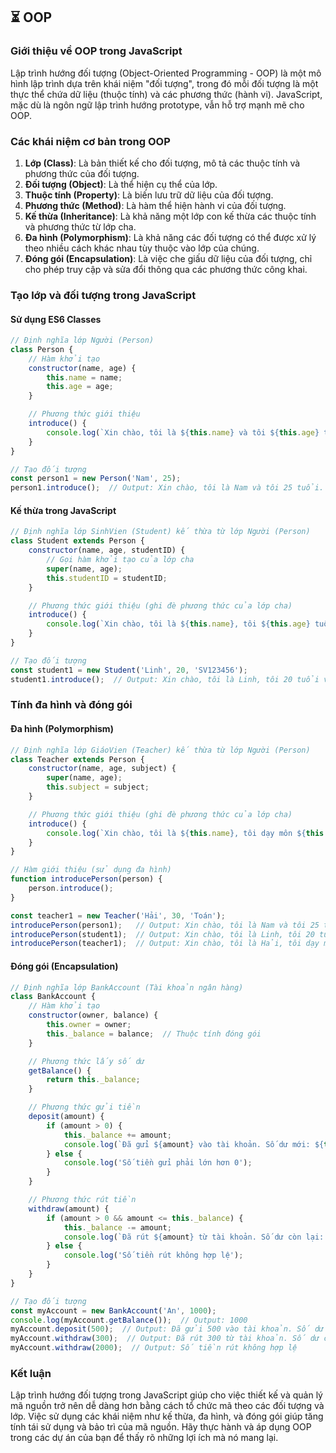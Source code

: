 ## ⏳ OOP 

### Giới thiệu về OOP trong JavaScript

Lập trình hướng đối tượng (Object-Oriented Programming - OOP) là một mô hình lập trình dựa trên khái niệm "đối tượng", trong đó mỗi đối tượng là một thực thể chứa dữ liệu (thuộc tính) và các phương thức (hành vi). JavaScript, mặc dù là ngôn ngữ lập trình hướng prototype, vẫn hỗ trợ mạnh mẽ cho OOP.

### Các khái niệm cơ bản trong OOP

1. **Lớp (Class)**: Là bản thiết kế cho đối tượng, mô tả các thuộc tính và phương thức của đối tượng.
2. **Đối tượng (Object)**: Là thể hiện cụ thể của lớp.
3. **Thuộc tính (Property)**: Là biến lưu trữ dữ liệu của đối tượng.
4. **Phương thức (Method)**: Là hàm thể hiện hành vi của đối tượng.
5. **Kế thừa (Inheritance)**: Là khả năng một lớp con kế thừa các thuộc tính và phương thức từ lớp cha.
6. **Đa hình (Polymorphism)**: Là khả năng các đối tượng có thể được xử lý theo nhiều cách khác nhau tùy thuộc vào lớp của chúng.
7. **Đóng gói (Encapsulation)**: Là việc che giấu dữ liệu của đối tượng, chỉ cho phép truy cập và sửa đổi thông qua các phương thức công khai.

### Tạo lớp và đối tượng trong JavaScript

#### Sử dụng ES6 Classes

```javascript
// Định nghĩa lớp Người (Person)
class Person {
    // Hàm khởi tạo
    constructor(name, age) {
        this.name = name;
        this.age = age;
    }

    // Phương thức giới thiệu
    introduce() {
        console.log(`Xin chào, tôi là ${this.name} và tôi ${this.age} tuổi.`);
    }
}

// Tạo đối tượng
const person1 = new Person('Nam', 25);
person1.introduce();  // Output: Xin chào, tôi là Nam và tôi 25 tuổi.
```

#### Kế thừa trong JavaScript

```javascript
// Định nghĩa lớp SinhVien (Student) kế thừa từ lớp Người (Person)
class Student extends Person {
    constructor(name, age, studentID) {
        // Gọi hàm khởi tạo của lớp cha
        super(name, age);
        this.studentID = studentID;
    }

    // Phương thức giới thiệu (ghi đè phương thức của lớp cha)
    introduce() {
        console.log(`Xin chào, tôi là ${this.name}, tôi ${this.age} tuổi và mã sinh viên của tôi là ${this.studentID}.`);
    }
}

// Tạo đối tượng
const student1 = new Student('Linh', 20, 'SV123456');
student1.introduce();  // Output: Xin chào, tôi là Linh, tôi 20 tuổi và mã sinh viên của tôi là SV123456.
```

### Tính đa hình và đóng gói

#### Đa hình (Polymorphism)

```javascript
// Định nghĩa lớp GiáoVien (Teacher) kế thừa từ lớp Người (Person)
class Teacher extends Person {
    constructor(name, age, subject) {
        super(name, age);
        this.subject = subject;
    }

    // Phương thức giới thiệu (ghi đè phương thức của lớp cha)
    introduce() {
        console.log(`Xin chào, tôi là ${this.name}, tôi dạy môn ${this.subject}.`);
    }
}

// Hàm giới thiệu (sử dụng đa hình)
function introducePerson(person) {
    person.introduce();
}

const teacher1 = new Teacher('Hải', 30, 'Toán');
introducePerson(person1);   // Output: Xin chào, tôi là Nam và tôi 25 tuổi.
introducePerson(student1);  // Output: Xin chào, tôi là Linh, tôi 20 tuổi và mã sinh viên của tôi là SV123456.
introducePerson(teacher1);  // Output: Xin chào, tôi là Hải, tôi dạy môn Toán.
```

#### Đóng gói (Encapsulation)

```javascript
// Định nghĩa lớp BankAccount (Tài khoản ngân hàng)
class BankAccount {
    // Hàm khởi tạo
    constructor(owner, balance) {
        this.owner = owner;
        this._balance = balance;  // Thuộc tính đóng gói
    }

    // Phương thức lấy số dư
    getBalance() {
        return this._balance;
    }

    // Phương thức gửi tiền
    deposit(amount) {
        if (amount > 0) {
            this._balance += amount;
            console.log(`Đã gửi ${amount} vào tài khoản. Số dư mới: ${this._balance}`);
        } else {
            console.log('Số tiền gửi phải lớn hơn 0');
        }
    }

    // Phương thức rút tiền
    withdraw(amount) {
        if (amount > 0 && amount <= this._balance) {
            this._balance -= amount;
            console.log(`Đã rút ${amount} từ tài khoản. Số dư còn lại: ${this._balance}`);
        } else {
            console.log('Số tiền rút không hợp lệ');
        }
    }
}

// Tạo đối tượng
const myAccount = new BankAccount('An', 1000);
console.log(myAccount.getBalance());  // Output: 1000
myAccount.deposit(500);  // Output: Đã gửi 500 vào tài khoản. Số dư mới: 1500
myAccount.withdraw(300);  // Output: Đã rút 300 từ tài khoản. Số dư còn lại: 1200
myAccount.withdraw(2000);  // Output: Số tiền rút không hợp lệ
```

### Kết luận

Lập trình hướng đối tượng trong JavaScript giúp cho việc thiết kế và quản lý mã nguồn trở nên dễ dàng hơn bằng cách tổ chức mã theo các đối tượng và lớp. Việc sử dụng các khái niệm như kế thừa, đa hình, và đóng gói giúp tăng tính tái sử dụng và bảo trì của mã nguồn. Hãy thực hành và áp dụng OOP trong các dự án của bạn để thấy rõ những lợi ích mà nó mang lại.